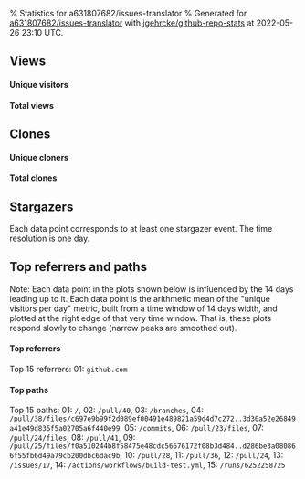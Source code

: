 % Statistics for a631807682/issues-translator
% Generated for [a631807682/issues-translator](https://github.com/a631807682/issues-translator) with [jgehrcke/github-repo-stats](https://github.com/jgehrcke/github-repo-stats) at 2022-05-26 23:10 UTC.


## Views

#### Unique visitors
<div id="chart_views_unique" class="full-width-chart"></div>

#### Total views
<div id="chart_views_total" class="full-width-chart"></div>

<div class="pagebreak-for-print"> </div>


## Clones

#### Unique cloners
<div id="chart_clones_unique" class="full-width-chart"></div>

#### Total clones
<div id="chart_clones_total" class="full-width-chart"></div>



<div class="pagebreak-for-print"> </div>



## Stargazers

Each data point corresponds to at least one stargazer event.
The time resolution is one day.

<div id="chart_stargazers" class="full-width-chart"></div>




<div class="pagebreak-for-print"> </div>



## Top referrers and paths


Note: Each data point in the plots shown below is influenced by the 14 days
leading up to it. Each data point is the arithmetic mean of the "unique
visitors per day" metric, built from a time window of 14 days width, and
plotted at the right edge of that very time window. That is, these plots
respond slowly to change (narrow peaks are smoothed out).




#### Top referrers


<div id="chart_referrers_top_n_alltime" class="full-width-chart"></div>

Top 15 referrers: 01: `github.com`





#### Top paths


<div id="chart_paths_top_n_alltime" class="full-width-chart"></div>

Top 15 paths: 01: `/`, 02: `/pull/40`, 03: `/branches`, 04: `/pull/38/files/c697e9b99f2d089ef00491e489821a59d4d7c272..3d30a52e26849a41e49d835f5a02705a6f440e99`, 05: `/commits`, 06: `/pull/23/files`, 07: `/pull/24/files`, 08: `/pull/41`, 09: `/pull/25/files/f0a510244b8f58475e48cdc56676172f08b3d484..d286be3a080866f55fb6d49a79cb200dbc6dac9b`, 10: `/pull/28`, 11: `/pull/36`, 12: `/pull/24`, 13: `/issues/17`, 14: `/actions/workflows/build-test.yml`, 15: `/runs/6252258725`


<script type="text/javascript">
    vegaEmbed('#chart_views_unique', {"$schema": "https://vega.github.io/schema/vega-lite/v4.8.1.json", "config": {"arc": {"fill": "#1b1e23"}, "area": {"fill": "#1b1e23"}, "axisBottom": {"domainColor": "#a9b4c4", "gridColor": "#a9b4c4", "labelColor": "#1b1e23", "labelFont": "relative-mono-11-pitch-pro, Menlo, monospace", "tickColor": "#a9b4c4", "titleColor": "#1b1e23", "titleFont": "relative-mono-11-pitch-pro, Menlo, monospace"}, "axisLeft": {"domainColor": "#a9b4c4", "gridColor": "#a9b4c4", "labelColor": "#1b1e23", "labelFont": "relative-mono-11-pitch-pro, Menlo, monospace", "tickColor": "#a9b4c4", "titleColor": "#1b1e23", "titleFont": "relative-mono-11-pitch-pro, Menlo, monospace"}, "axisX": {"grid": false}, "axisY": {"grid": false, "labelBound": true}, "background": "#FFFFFF", "group": {"fill": "#FFFFFF"}, "header": {"fontWeight": 400, "labelFont": "relative-mono-11-pitch-pro, Menlo, monospace", "titleFont": "relative-mono-11-pitch-pro, Menlo, monospace"}, "legend": {"labelFont": "relative-mono-11-pitch-pro, Menlo, monospace", "symbolSize": 200, "symbolType": "circle", "titleFont": "relative-mono-11-pitch-pro, Menlo, monospace"}, "line": {"color": "#1b1e23", "stroke": "#1b1e23"}, "path": {"stroke": "#1b1e23"}, "point": {"color": "#1b1e23", "cursor": "pointer", "filled": true, "size": 100}, "range": {"category": ["#85a2f7", "#ea9755", "#7eb36a", "#f07071", "#bc85d9", "#e587b6", "#a9b4c4", "#d4c05e", "#64b9c4"]}, "style": {"bar": {"fill": "#1b1e23"}, "text": {"font": "relative-mono-11-pitch-pro, Menlo, monospace", "fontWeight": 400}}, "symbol": {"shape": "circle"}, "title": {"anchor": "start", "font": "relative-mono-11-pitch-pro, Menlo, monospace", "fontWeight": 400}, "trail": {"color": "#1b1e23", "stroke": "#1b1e23"}, "view": {"stroke": null}}, "data": {"name": "data-acb542cca7d5895bd7e6e3bd5307fbca"}, "datasets": {"data-acb542cca7d5895bd7e6e3bd5307fbca": [{"time": "2022-04-05T00:00:00+00:00", "views_total": 30, "views_unique": 2}, {"time": "2022-04-07T00:00:00+00:00", "views_total": 1, "views_unique": 1}, {"time": "2022-04-08T00:00:00+00:00", "views_total": 0, "views_unique": 0}, {"time": "2022-04-11T00:00:00+00:00", "views_total": 3, "views_unique": 1}, {"time": "2022-04-12T00:00:00+00:00", "views_total": 0, "views_unique": 0}, {"time": "2022-04-13T00:00:00+00:00", "views_total": 7, "views_unique": 2}, {"time": "2022-04-14T00:00:00+00:00", "views_total": 0, "views_unique": 0}, {"time": "2022-04-15T00:00:00+00:00", "views_total": 0, "views_unique": 0}, {"time": "2022-04-16T00:00:00+00:00", "views_total": 0, "views_unique": 0}, {"time": "2022-04-18T00:00:00+00:00", "views_total": 8, "views_unique": 1}, {"time": "2022-04-19T00:00:00+00:00", "views_total": 15, "views_unique": 1}, {"time": "2022-04-22T00:00:00+00:00", "views_total": 0, "views_unique": 0}, {"time": "2022-04-25T00:00:00+00:00", "views_total": 12, "views_unique": 1}, {"time": "2022-04-26T00:00:00+00:00", "views_total": 174, "views_unique": 1}, {"time": "2022-04-27T00:00:00+00:00", "views_total": 1, "views_unique": 1}, {"time": "2022-05-02T00:00:00+00:00", "views_total": 56, "views_unique": 1}, {"time": "2022-05-04T00:00:00+00:00", "views_total": 0, "views_unique": 0}, {"time": "2022-05-09T00:00:00+00:00", "views_total": 0, "views_unique": 0}, {"time": "2022-05-11T00:00:00+00:00", "views_total": 8, "views_unique": 1}, {"time": "2022-05-12T00:00:00+00:00", "views_total": 0, "views_unique": 0}, {"time": "2022-05-14T00:00:00+00:00", "views_total": 1, "views_unique": 1}, {"time": "2022-05-16T00:00:00+00:00", "views_total": 10, "views_unique": 1}, {"time": "2022-05-17T00:00:00+00:00", "views_total": 0, "views_unique": 0}, {"time": "2022-05-20T00:00:00+00:00", "views_total": 0, "views_unique": 0}, {"time": "2022-05-23T00:00:00+00:00", "views_total": 0, "views_unique": 0}, {"time": "2022-05-25T00:00:00+00:00", "views_total": 1, "views_unique": 1}]}, "encoding": {"x": {"field": "time", "timeUnit": "yearmonthdate", "title": "date", "type": "temporal"}, "y": {"field": "views_unique", "scale": {"domain": [0, 2.2], "zero": true}, "title": "unique views per day", "type": "quantitative"}}, "height": 200, "mark": {"point": true, "type": "line"}, "padding": 10, "width": "container"}, {"actions": false, "renderer": "svg"}).catch(console.error);
vegaEmbed('#chart_views_total', {"$schema": "https://vega.github.io/schema/vega-lite/v4.8.1.json", "config": {"arc": {"fill": "#1b1e23"}, "area": {"fill": "#1b1e23"}, "axisBottom": {"domainColor": "#a9b4c4", "gridColor": "#a9b4c4", "labelColor": "#1b1e23", "labelFont": "relative-mono-11-pitch-pro, Menlo, monospace", "tickColor": "#a9b4c4", "titleColor": "#1b1e23", "titleFont": "relative-mono-11-pitch-pro, Menlo, monospace"}, "axisLeft": {"domainColor": "#a9b4c4", "gridColor": "#a9b4c4", "labelColor": "#1b1e23", "labelFont": "relative-mono-11-pitch-pro, Menlo, monospace", "tickColor": "#a9b4c4", "titleColor": "#1b1e23", "titleFont": "relative-mono-11-pitch-pro, Menlo, monospace"}, "axisX": {"grid": false}, "axisY": {"grid": false, "labelBound": true}, "background": "#FFFFFF", "group": {"fill": "#FFFFFF"}, "header": {"fontWeight": 400, "labelFont": "relative-mono-11-pitch-pro, Menlo, monospace", "titleFont": "relative-mono-11-pitch-pro, Menlo, monospace"}, "legend": {"labelFont": "relative-mono-11-pitch-pro, Menlo, monospace", "symbolSize": 200, "symbolType": "circle", "titleFont": "relative-mono-11-pitch-pro, Menlo, monospace"}, "line": {"color": "#1b1e23", "stroke": "#1b1e23"}, "path": {"stroke": "#1b1e23"}, "point": {"color": "#1b1e23", "cursor": "pointer", "filled": true, "size": 100}, "range": {"category": ["#85a2f7", "#ea9755", "#7eb36a", "#f07071", "#bc85d9", "#e587b6", "#a9b4c4", "#d4c05e", "#64b9c4"]}, "style": {"bar": {"fill": "#1b1e23"}, "text": {"font": "relative-mono-11-pitch-pro, Menlo, monospace", "fontWeight": 400}}, "symbol": {"shape": "circle"}, "title": {"anchor": "start", "font": "relative-mono-11-pitch-pro, Menlo, monospace", "fontWeight": 400}, "trail": {"color": "#1b1e23", "stroke": "#1b1e23"}, "view": {"stroke": null}}, "data": {"name": "data-acb542cca7d5895bd7e6e3bd5307fbca"}, "datasets": {"data-acb542cca7d5895bd7e6e3bd5307fbca": [{"time": "2022-04-05T00:00:00+00:00", "views_total": 30, "views_unique": 2}, {"time": "2022-04-07T00:00:00+00:00", "views_total": 1, "views_unique": 1}, {"time": "2022-04-08T00:00:00+00:00", "views_total": 0, "views_unique": 0}, {"time": "2022-04-11T00:00:00+00:00", "views_total": 3, "views_unique": 1}, {"time": "2022-04-12T00:00:00+00:00", "views_total": 0, "views_unique": 0}, {"time": "2022-04-13T00:00:00+00:00", "views_total": 7, "views_unique": 2}, {"time": "2022-04-14T00:00:00+00:00", "views_total": 0, "views_unique": 0}, {"time": "2022-04-15T00:00:00+00:00", "views_total": 0, "views_unique": 0}, {"time": "2022-04-16T00:00:00+00:00", "views_total": 0, "views_unique": 0}, {"time": "2022-04-18T00:00:00+00:00", "views_total": 8, "views_unique": 1}, {"time": "2022-04-19T00:00:00+00:00", "views_total": 15, "views_unique": 1}, {"time": "2022-04-22T00:00:00+00:00", "views_total": 0, "views_unique": 0}, {"time": "2022-04-25T00:00:00+00:00", "views_total": 12, "views_unique": 1}, {"time": "2022-04-26T00:00:00+00:00", "views_total": 174, "views_unique": 1}, {"time": "2022-04-27T00:00:00+00:00", "views_total": 1, "views_unique": 1}, {"time": "2022-05-02T00:00:00+00:00", "views_total": 56, "views_unique": 1}, {"time": "2022-05-04T00:00:00+00:00", "views_total": 0, "views_unique": 0}, {"time": "2022-05-09T00:00:00+00:00", "views_total": 0, "views_unique": 0}, {"time": "2022-05-11T00:00:00+00:00", "views_total": 8, "views_unique": 1}, {"time": "2022-05-12T00:00:00+00:00", "views_total": 0, "views_unique": 0}, {"time": "2022-05-14T00:00:00+00:00", "views_total": 1, "views_unique": 1}, {"time": "2022-05-16T00:00:00+00:00", "views_total": 10, "views_unique": 1}, {"time": "2022-05-17T00:00:00+00:00", "views_total": 0, "views_unique": 0}, {"time": "2022-05-20T00:00:00+00:00", "views_total": 0, "views_unique": 0}, {"time": "2022-05-23T00:00:00+00:00", "views_total": 0, "views_unique": 0}, {"time": "2022-05-25T00:00:00+00:00", "views_total": 1, "views_unique": 1}]}, "encoding": {"x": {"field": "time", "timeUnit": "yearmonthdate", "title": "date", "type": "temporal"}, "y": {"field": "views_total", "scale": {"domain": [0, 191.4], "zero": true}, "title": "total views per day", "type": "quantitative"}}, "height": 200, "mark": {"point": true, "type": "line"}, "padding": 10, "width": "container"}, {"actions": false, "renderer": "svg"}).catch(console.error);
vegaEmbed('#chart_clones_unique', {"$schema": "https://vega.github.io/schema/vega-lite/v4.8.1.json", "config": {"arc": {"fill": "#1b1e23"}, "area": {"fill": "#1b1e23"}, "axisBottom": {"domainColor": "#a9b4c4", "gridColor": "#a9b4c4", "labelColor": "#1b1e23", "labelFont": "relative-mono-11-pitch-pro, Menlo, monospace", "tickColor": "#a9b4c4", "titleColor": "#1b1e23", "titleFont": "relative-mono-11-pitch-pro, Menlo, monospace"}, "axisLeft": {"domainColor": "#a9b4c4", "gridColor": "#a9b4c4", "labelColor": "#1b1e23", "labelFont": "relative-mono-11-pitch-pro, Menlo, monospace", "tickColor": "#a9b4c4", "titleColor": "#1b1e23", "titleFont": "relative-mono-11-pitch-pro, Menlo, monospace"}, "axisX": {"grid": false}, "axisY": {"grid": false, "labelBound": true}, "background": "#FFFFFF", "group": {"fill": "#FFFFFF"}, "header": {"fontWeight": 400, "labelFont": "relative-mono-11-pitch-pro, Menlo, monospace", "titleFont": "relative-mono-11-pitch-pro, Menlo, monospace"}, "legend": {"labelFont": "relative-mono-11-pitch-pro, Menlo, monospace", "symbolSize": 200, "symbolType": "circle", "titleFont": "relative-mono-11-pitch-pro, Menlo, monospace"}, "line": {"color": "#1b1e23", "stroke": "#1b1e23"}, "path": {"stroke": "#1b1e23"}, "point": {"color": "#1b1e23", "cursor": "pointer", "filled": true, "size": 100}, "range": {"category": ["#85a2f7", "#ea9755", "#7eb36a", "#f07071", "#bc85d9", "#e587b6", "#a9b4c4", "#d4c05e", "#64b9c4"]}, "style": {"bar": {"fill": "#1b1e23"}, "text": {"font": "relative-mono-11-pitch-pro, Menlo, monospace", "fontWeight": 400}}, "symbol": {"shape": "circle"}, "title": {"anchor": "start", "font": "relative-mono-11-pitch-pro, Menlo, monospace", "fontWeight": 400}, "trail": {"color": "#1b1e23", "stroke": "#1b1e23"}, "view": {"stroke": null}}, "data": {"name": "data-4edf1352fa449e87fd5514dbc9eb66f5"}, "datasets": {"data-4edf1352fa449e87fd5514dbc9eb66f5": [{"clones_total": 8, "clones_unique": 5, "time": "2022-04-05T00:00:00+00:00"}, {"clones_total": 0, "clones_unique": 0, "time": "2022-04-07T00:00:00+00:00"}, {"clones_total": 1, "clones_unique": 1, "time": "2022-04-08T00:00:00+00:00"}, {"clones_total": 5, "clones_unique": 3, "time": "2022-04-11T00:00:00+00:00"}, {"clones_total": 2, "clones_unique": 1, "time": "2022-04-12T00:00:00+00:00"}, {"clones_total": 5, "clones_unique": 3, "time": "2022-04-13T00:00:00+00:00"}, {"clones_total": 1, "clones_unique": 1, "time": "2022-04-14T00:00:00+00:00"}, {"clones_total": 2, "clones_unique": 2, "time": "2022-04-15T00:00:00+00:00"}, {"clones_total": 1, "clones_unique": 1, "time": "2022-04-16T00:00:00+00:00"}, {"clones_total": 6, "clones_unique": 4, "time": "2022-04-18T00:00:00+00:00"}, {"clones_total": 13, "clones_unique": 5, "time": "2022-04-19T00:00:00+00:00"}, {"clones_total": 1, "clones_unique": 1, "time": "2022-04-22T00:00:00+00:00"}, {"clones_total": 8, "clones_unique": 4, "time": "2022-04-25T00:00:00+00:00"}, {"clones_total": 79, "clones_unique": 10, "time": "2022-04-26T00:00:00+00:00"}, {"clones_total": 0, "clones_unique": 0, "time": "2022-04-27T00:00:00+00:00"}, {"clones_total": 18, "clones_unique": 4, "time": "2022-05-02T00:00:00+00:00"}, {"clones_total": 1, "clones_unique": 1, "time": "2022-05-04T00:00:00+00:00"}, {"clones_total": 2, "clones_unique": 1, "time": "2022-05-09T00:00:00+00:00"}, {"clones_total": 5, "clones_unique": 3, "time": "2022-05-11T00:00:00+00:00"}, {"clones_total": 1, "clones_unique": 1, "time": "2022-05-12T00:00:00+00:00"}, {"clones_total": 0, "clones_unique": 0, "time": "2022-05-14T00:00:00+00:00"}, {"clones_total": 23, "clones_unique": 6, "time": "2022-05-16T00:00:00+00:00"}, {"clones_total": 1, "clones_unique": 1, "time": "2022-05-17T00:00:00+00:00"}, {"clones_total": 1, "clones_unique": 1, "time": "2022-05-20T00:00:00+00:00"}, {"clones_total": 2, "clones_unique": 1, "time": "2022-05-23T00:00:00+00:00"}, {"clones_total": 0, "clones_unique": 0, "time": "2022-05-25T00:00:00+00:00"}]}, "encoding": {"x": {"field": "time", "timeUnit": "yearmonthdate", "title": "date", "type": "temporal"}, "y": {"field": "clones_unique", "scale": {"domain": [0, 11.0], "zero": true}, "title": "unique clones per day", "type": "quantitative"}}, "height": 200, "mark": {"point": true, "type": "line"}, "padding": 10, "width": "container"}, {"actions": false, "renderer": "svg"}).catch(console.error);
vegaEmbed('#chart_clones_total', {"$schema": "https://vega.github.io/schema/vega-lite/v4.8.1.json", "config": {"arc": {"fill": "#1b1e23"}, "area": {"fill": "#1b1e23"}, "axisBottom": {"domainColor": "#a9b4c4", "gridColor": "#a9b4c4", "labelColor": "#1b1e23", "labelFont": "relative-mono-11-pitch-pro, Menlo, monospace", "tickColor": "#a9b4c4", "titleColor": "#1b1e23", "titleFont": "relative-mono-11-pitch-pro, Menlo, monospace"}, "axisLeft": {"domainColor": "#a9b4c4", "gridColor": "#a9b4c4", "labelColor": "#1b1e23", "labelFont": "relative-mono-11-pitch-pro, Menlo, monospace", "tickColor": "#a9b4c4", "titleColor": "#1b1e23", "titleFont": "relative-mono-11-pitch-pro, Menlo, monospace"}, "axisX": {"grid": false}, "axisY": {"grid": false, "labelBound": true}, "background": "#FFFFFF", "group": {"fill": "#FFFFFF"}, "header": {"fontWeight": 400, "labelFont": "relative-mono-11-pitch-pro, Menlo, monospace", "titleFont": "relative-mono-11-pitch-pro, Menlo, monospace"}, "legend": {"labelFont": "relative-mono-11-pitch-pro, Menlo, monospace", "symbolSize": 200, "symbolType": "circle", "titleFont": "relative-mono-11-pitch-pro, Menlo, monospace"}, "line": {"color": "#1b1e23", "stroke": "#1b1e23"}, "path": {"stroke": "#1b1e23"}, "point": {"color": "#1b1e23", "cursor": "pointer", "filled": true, "size": 100}, "range": {"category": ["#85a2f7", "#ea9755", "#7eb36a", "#f07071", "#bc85d9", "#e587b6", "#a9b4c4", "#d4c05e", "#64b9c4"]}, "style": {"bar": {"fill": "#1b1e23"}, "text": {"font": "relative-mono-11-pitch-pro, Menlo, monospace", "fontWeight": 400}}, "symbol": {"shape": "circle"}, "title": {"anchor": "start", "font": "relative-mono-11-pitch-pro, Menlo, monospace", "fontWeight": 400}, "trail": {"color": "#1b1e23", "stroke": "#1b1e23"}, "view": {"stroke": null}}, "data": {"name": "data-4edf1352fa449e87fd5514dbc9eb66f5"}, "datasets": {"data-4edf1352fa449e87fd5514dbc9eb66f5": [{"clones_total": 8, "clones_unique": 5, "time": "2022-04-05T00:00:00+00:00"}, {"clones_total": 0, "clones_unique": 0, "time": "2022-04-07T00:00:00+00:00"}, {"clones_total": 1, "clones_unique": 1, "time": "2022-04-08T00:00:00+00:00"}, {"clones_total": 5, "clones_unique": 3, "time": "2022-04-11T00:00:00+00:00"}, {"clones_total": 2, "clones_unique": 1, "time": "2022-04-12T00:00:00+00:00"}, {"clones_total": 5, "clones_unique": 3, "time": "2022-04-13T00:00:00+00:00"}, {"clones_total": 1, "clones_unique": 1, "time": "2022-04-14T00:00:00+00:00"}, {"clones_total": 2, "clones_unique": 2, "time": "2022-04-15T00:00:00+00:00"}, {"clones_total": 1, "clones_unique": 1, "time": "2022-04-16T00:00:00+00:00"}, {"clones_total": 6, "clones_unique": 4, "time": "2022-04-18T00:00:00+00:00"}, {"clones_total": 13, "clones_unique": 5, "time": "2022-04-19T00:00:00+00:00"}, {"clones_total": 1, "clones_unique": 1, "time": "2022-04-22T00:00:00+00:00"}, {"clones_total": 8, "clones_unique": 4, "time": "2022-04-25T00:00:00+00:00"}, {"clones_total": 79, "clones_unique": 10, "time": "2022-04-26T00:00:00+00:00"}, {"clones_total": 0, "clones_unique": 0, "time": "2022-04-27T00:00:00+00:00"}, {"clones_total": 18, "clones_unique": 4, "time": "2022-05-02T00:00:00+00:00"}, {"clones_total": 1, "clones_unique": 1, "time": "2022-05-04T00:00:00+00:00"}, {"clones_total": 2, "clones_unique": 1, "time": "2022-05-09T00:00:00+00:00"}, {"clones_total": 5, "clones_unique": 3, "time": "2022-05-11T00:00:00+00:00"}, {"clones_total": 1, "clones_unique": 1, "time": "2022-05-12T00:00:00+00:00"}, {"clones_total": 0, "clones_unique": 0, "time": "2022-05-14T00:00:00+00:00"}, {"clones_total": 23, "clones_unique": 6, "time": "2022-05-16T00:00:00+00:00"}, {"clones_total": 1, "clones_unique": 1, "time": "2022-05-17T00:00:00+00:00"}, {"clones_total": 1, "clones_unique": 1, "time": "2022-05-20T00:00:00+00:00"}, {"clones_total": 2, "clones_unique": 1, "time": "2022-05-23T00:00:00+00:00"}, {"clones_total": 0, "clones_unique": 0, "time": "2022-05-25T00:00:00+00:00"}]}, "encoding": {"x": {"field": "time", "timeUnit": "yearmonthdate", "title": "date", "type": "temporal"}, "y": {"field": "clones_total", "scale": {"domain": [0, 86.9], "zero": true}, "title": "total clones per day", "type": "quantitative"}}, "height": 200, "mark": {"point": true, "type": "line"}, "padding": 10, "width": "container"}, {"actions": false, "renderer": "svg"}).catch(console.error);
vegaEmbed('#chart_stargazers', {"$schema": "https://vega.github.io/schema/vega-lite/v4.8.1.json", "config": {"arc": {"fill": "#1b1e23"}, "area": {"fill": "#1b1e23"}, "axisBottom": {"domainColor": "#a9b4c4", "gridColor": "#a9b4c4", "labelColor": "#1b1e23", "labelFont": "relative-mono-11-pitch-pro, Menlo, monospace", "tickColor": "#a9b4c4", "titleColor": "#1b1e23", "titleFont": "relative-mono-11-pitch-pro, Menlo, monospace"}, "axisLeft": {"domainColor": "#a9b4c4", "gridColor": "#a9b4c4", "labelColor": "#1b1e23", "labelFont": "relative-mono-11-pitch-pro, Menlo, monospace", "tickColor": "#a9b4c4", "titleColor": "#1b1e23", "titleFont": "relative-mono-11-pitch-pro, Menlo, monospace"}, "axisX": {"grid": false}, "axisY": {"grid": false}, "background": "#FFFFFF", "group": {"fill": "#FFFFFF"}, "header": {"fontWeight": 400, "labelFont": "relative-mono-11-pitch-pro, Menlo, monospace", "titleFont": "relative-mono-11-pitch-pro, Menlo, monospace"}, "legend": {"labelFont": "relative-mono-11-pitch-pro, Menlo, monospace", "symbolSize": 200, "symbolType": "circle", "titleFont": "relative-mono-11-pitch-pro, Menlo, monospace"}, "line": {"color": "#1b1e23", "stroke": "#1b1e23"}, "path": {"stroke": "#1b1e23"}, "point": {"color": "#1b1e23", "cursor": "pointer", "filled": true, "size": 100}, "range": {"category": ["#85a2f7", "#ea9755", "#7eb36a", "#f07071", "#bc85d9", "#e587b6", "#a9b4c4", "#d4c05e", "#64b9c4"]}, "style": {"bar": {"fill": "#1b1e23"}, "text": {"font": "relative-mono-11-pitch-pro, Menlo, monospace", "fontWeight": 400}}, "symbol": {"shape": "circle"}, "title": {"anchor": "start", "font": "relative-mono-11-pitch-pro, Menlo, monospace", "fontWeight": 400}, "trail": {"color": "#1b1e23", "stroke": "#1b1e23"}, "view": {"stroke": null}}, "data": {"name": "data-04f4887cf26fa0b99c23781b2d5621d8"}, "datasets": {"data-04f4887cf26fa0b99c23781b2d5621d8": [{"star_events": 1, "stars_cumulative": 1, "time": "2022-04-02T04:15:24+00:00"}]}, "encoding": {"x": {"field": "time", "timeUnit": "yearmonthdate", "title": "date", "type": "temporal"}, "y": {"field": "stars_cumulative", "scale": {"domain": [0, 1.1], "zero": true}, "title": "stargazer count (cumulative)", "type": "quantitative"}}, "height": 300, "mark": {"point": true, "type": "line"}, "padding": 10, "width": "container"}, {"actions": false, "renderer": "svg"}).catch(console.error);
vegaEmbed('#chart_referrers_top_n_alltime', {"$schema": "https://vega.github.io/schema/vega-lite/v4.8.1.json", "config": {"arc": {"fill": "#1b1e23"}, "area": {"fill": "#1b1e23"}, "axisBottom": {"domainColor": "#a9b4c4", "gridColor": "#a9b4c4", "labelColor": "#1b1e23", "labelFont": "relative-mono-11-pitch-pro, Menlo, monospace", "tickColor": "#a9b4c4", "titleColor": "#1b1e23", "titleFont": "relative-mono-11-pitch-pro, Menlo, monospace"}, "axisLeft": {"domainColor": "#a9b4c4", "gridColor": "#a9b4c4", "labelColor": "#1b1e23", "labelFont": "relative-mono-11-pitch-pro, Menlo, monospace", "tickColor": "#a9b4c4", "titleColor": "#1b1e23", "titleFont": "relative-mono-11-pitch-pro, Menlo, monospace"}, "axisX": {"grid": false}, "axisY": {"grid": false}, "background": "#FFFFFF", "group": {"fill": "#FFFFFF"}, "header": {"fontWeight": 400, "labelFont": "relative-mono-11-pitch-pro, Menlo, monospace", "titleFont": "relative-mono-11-pitch-pro, Menlo, monospace"}, "legend": {"labelFont": "relative-mono-11-pitch-pro, Menlo, monospace", "symbolSize": 200, "symbolType": "circle", "titleFont": "relative-mono-11-pitch-pro, Menlo, monospace"}, "line": {"color": "#1b1e23", "stroke": "#1b1e23"}, "path": {"stroke": "#1b1e23"}, "point": {"color": "#1b1e23", "cursor": "pointer", "filled": true, "size": 50}, "range": {"category": ["#85a2f7", "#ea9755", "#7eb36a", "#f07071", "#bc85d9", "#e587b6", "#a9b4c4", "#d4c05e", "#64b9c4"]}, "style": {"bar": {"fill": "#1b1e23"}, "text": {"font": "relative-mono-11-pitch-pro, Menlo, monospace", "fontWeight": 400}}, "symbol": {"shape": "circle"}, "title": {"anchor": "start", "font": "relative-mono-11-pitch-pro, Menlo, monospace", "fontWeight": 400}, "trail": {"color": "#1b1e23", "stroke": "#1b1e23"}, "view": {"stroke": null}}, "data": {"name": "data-87bd9ae8c63bea6d70936ab76bf80c60"}, "datasets": {"data-87bd9ae8c63bea6d70936ab76bf80c60": [{"referrer": "github.com", "time": "2022-04-19T00:00:00+00:00", "views_unique": 3, "views_unique_norm": 0.21428571428571427}, {"referrer": "github.com", "time": "2022-04-20T00:00:00+00:00", "views_unique": 3, "views_unique_norm": 0.21428571428571427}, {"referrer": "github.com", "time": "2022-04-21T00:00:00+00:00", "views_unique": 2, "views_unique_norm": 0.14285714285714285}, {"referrer": "github.com", "time": "2022-04-22T00:00:00+00:00", "views_unique": 2, "views_unique_norm": 0.14285714285714285}, {"referrer": "github.com", "time": "2022-04-23T00:00:00+00:00", "views_unique": 2, "views_unique_norm": 0.14285714285714285}, {"referrer": "github.com", "time": "2022-04-24T00:00:00+00:00", "views_unique": 2, "views_unique_norm": 0.14285714285714285}, {"referrer": "github.com", "time": "2022-04-25T00:00:00+00:00", "views_unique": 2, "views_unique_norm": 0.14285714285714285}, {"referrer": "github.com", "time": "2022-04-26T00:00:00+00:00", "views_unique": 2, "views_unique_norm": 0.14285714285714285}, {"referrer": "github.com", "time": "2022-04-27T00:00:00+00:00", "views_unique": 1, "views_unique_norm": 0.07142857142857142}, {"referrer": "github.com", "time": "2022-04-28T00:00:00+00:00", "views_unique": 1, "views_unique_norm": 0.07142857142857142}, {"referrer": "github.com", "time": "2022-04-29T00:00:00+00:00", "views_unique": 1, "views_unique_norm": 0.07142857142857142}, {"referrer": "github.com", "time": "2022-04-30T00:00:00+00:00", "views_unique": 1, "views_unique_norm": 0.07142857142857142}, {"referrer": "github.com", "time": "2022-05-01T00:00:00+00:00", "views_unique": 1, "views_unique_norm": 0.07142857142857142}, {"referrer": "github.com", "time": "2022-05-02T00:00:00+00:00", "views_unique": 1, "views_unique_norm": 0.07142857142857142}, {"referrer": "github.com", "time": "2022-05-03T00:00:00+00:00", "views_unique": 1, "views_unique_norm": 0.07142857142857142}, {"referrer": "github.com", "time": "2022-05-04T00:00:00+00:00", "views_unique": 1, "views_unique_norm": 0.07142857142857142}, {"referrer": "github.com", "time": "2022-05-05T00:00:00+00:00", "views_unique": 1, "views_unique_norm": 0.07142857142857142}, {"referrer": "github.com", "time": "2022-05-06T00:00:00+00:00", "views_unique": 1, "views_unique_norm": 0.07142857142857142}, {"referrer": "github.com", "time": "2022-05-07T00:00:00+00:00", "views_unique": 1, "views_unique_norm": 0.07142857142857142}, {"referrer": "github.com", "time": "2022-05-08T00:00:00+00:00", "views_unique": 1, "views_unique_norm": 0.07142857142857142}, {"referrer": "github.com", "time": "2022-05-09T00:00:00+00:00", "views_unique": 1, "views_unique_norm": 0.07142857142857142}, {"referrer": "github.com", "time": "2022-05-10T00:00:00+00:00", "views_unique": 1, "views_unique_norm": 0.07142857142857142}, {"referrer": "github.com", "time": "2022-05-11T00:00:00+00:00", "views_unique": 1, "views_unique_norm": 0.07142857142857142}, {"referrer": "github.com", "time": "2022-05-12T00:00:00+00:00", "views_unique": 1, "views_unique_norm": 0.07142857142857142}, {"referrer": "github.com", "time": "2022-05-13T00:00:00+00:00", "views_unique": 1, "views_unique_norm": 0.07142857142857142}, {"referrer": "github.com", "time": "2022-05-14T00:00:00+00:00", "views_unique": 1, "views_unique_norm": 0.07142857142857142}, {"referrer": "github.com", "time": "2022-05-15T00:00:00+00:00", "views_unique": 1, "views_unique_norm": 0.07142857142857142}, {"referrer": "github.com", "time": "2022-05-16T00:00:00+00:00", "views_unique": 1, "views_unique_norm": 0.07142857142857142}, {"referrer": "github.com", "time": "2022-05-17T00:00:00+00:00", "views_unique": 1, "views_unique_norm": 0.07142857142857142}, {"referrer": "github.com", "time": "2022-05-18T00:00:00+00:00", "views_unique": 1, "views_unique_norm": 0.07142857142857142}, {"referrer": "github.com", "time": "2022-05-19T00:00:00+00:00", "views_unique": 1, "views_unique_norm": 0.07142857142857142}, {"referrer": "github.com", "time": "2022-05-20T00:00:00+00:00", "views_unique": 1, "views_unique_norm": 0.07142857142857142}, {"referrer": "github.com", "time": "2022-05-21T00:00:00+00:00", "views_unique": 1, "views_unique_norm": 0.07142857142857142}, {"referrer": "github.com", "time": "2022-05-22T00:00:00+00:00", "views_unique": 1, "views_unique_norm": 0.07142857142857142}, {"referrer": "github.com", "time": "2022-05-23T00:00:00+00:00", "views_unique": 1, "views_unique_norm": 0.07142857142857142}, {"referrer": "github.com", "time": "2022-05-24T00:00:00+00:00", "views_unique": 1, "views_unique_norm": 0.07142857142857142}, {"referrer": "github.com", "time": "2022-05-25T00:00:00+00:00", "views_unique": 1, "views_unique_norm": 0.07142857142857142}, {"referrer": "github.com", "time": "2022-05-26T00:00:00+00:00", "views_unique": 2, "views_unique_norm": 0.14285714285714285}]}, "encoding": {"color": {"field": "referrer", "sort": {"field": "order"}, "type": "nominal"}, "x": {"field": "time", "timeUnit": "yearmonthdate", "title": "date", "type": "temporal"}, "y": {"field": "views_unique_norm", "scale": {"domain": [0, 0.2357142857142857], "zero": true}, "title": "unique visitors per day (mean from last 14 days)", "type": "quantitative"}}, "height": 300, "mark": {"point": true, "type": "line"}, "padding": 10, "width": "container"}, {"actions": false, "renderer": "svg"}).catch(console.error);
vegaEmbed('#chart_paths_top_n_alltime', {"$schema": "https://vega.github.io/schema/vega-lite/v4.8.1.json", "config": {"arc": {"fill": "#1b1e23"}, "area": {"fill": "#1b1e23"}, "axisBottom": {"domainColor": "#a9b4c4", "gridColor": "#a9b4c4", "labelColor": "#1b1e23", "labelFont": "relative-mono-11-pitch-pro, Menlo, monospace", "tickColor": "#a9b4c4", "titleColor": "#1b1e23", "titleFont": "relative-mono-11-pitch-pro, Menlo, monospace"}, "axisLeft": {"domainColor": "#a9b4c4", "gridColor": "#a9b4c4", "labelColor": "#1b1e23", "labelFont": "relative-mono-11-pitch-pro, Menlo, monospace", "tickColor": "#a9b4c4", "titleColor": "#1b1e23", "titleFont": "relative-mono-11-pitch-pro, Menlo, monospace"}, "axisX": {"grid": false}, "axisY": {"grid": false}, "background": "#FFFFFF", "group": {"fill": "#FFFFFF"}, "header": {"fontWeight": 400, "labelFont": "relative-mono-11-pitch-pro, Menlo, monospace", "titleFont": "relative-mono-11-pitch-pro, Menlo, monospace"}, "legend": {"labelFont": "relative-mono-11-pitch-pro, Menlo, monospace", "symbolSize": 200, "symbolType": "circle", "titleFont": "relative-mono-11-pitch-pro, Menlo, monospace"}, "line": {"color": "#1b1e23", "stroke": "#1b1e23"}, "path": {"stroke": "#1b1e23"}, "point": {"color": "#1b1e23", "cursor": "pointer", "filled": true, "size": 50}, "range": {"category": ["#85a2f7", "#ea9755", "#7eb36a", "#f07071", "#bc85d9", "#e587b6", "#a9b4c4", "#d4c05e", "#64b9c4"]}, "style": {"bar": {"fill": "#1b1e23"}, "text": {"font": "relative-mono-11-pitch-pro, Menlo, monospace", "fontWeight": 400}}, "symbol": {"shape": "circle"}, "title": {"anchor": "start", "font": "relative-mono-11-pitch-pro, Menlo, monospace", "fontWeight": 400}, "trail": {"color": "#1b1e23", "stroke": "#1b1e23"}, "view": {"stroke": null}}, "data": {"name": "data-ca076d57fb22a2f097bee447112eeb11"}, "datasets": {"data-ca076d57fb22a2f097bee447112eeb11": [{"path": "/", "time": "2022-04-19T00:00:00+00:00", "views_unique": 3.0, "views_unique_norm": 0.21428571428571427}, {"path": "/", "time": "2022-04-20T00:00:00+00:00", "views_unique": 3.0, "views_unique_norm": 0.21428571428571427}, {"path": "/", "time": "2022-04-21T00:00:00+00:00", "views_unique": 2.0, "views_unique_norm": 0.14285714285714285}, {"path": "/", "time": "2022-04-22T00:00:00+00:00", "views_unique": 2.0, "views_unique_norm": 0.14285714285714285}, {"path": "/", "time": "2022-04-23T00:00:00+00:00", "views_unique": 2.0, "views_unique_norm": 0.14285714285714285}, {"path": "/", "time": "2022-04-24T00:00:00+00:00", "views_unique": 2.0, "views_unique_norm": 0.14285714285714285}, {"path": "/", "time": "2022-04-25T00:00:00+00:00", "views_unique": 2.0, "views_unique_norm": 0.14285714285714285}, {"path": "/", "time": "2022-04-26T00:00:00+00:00", "views_unique": 2.0, "views_unique_norm": 0.14285714285714285}, {"path": "/", "time": "2022-04-27T00:00:00+00:00", "views_unique": 1.0, "views_unique_norm": 0.07142857142857142}, {"path": "/", "time": "2022-04-28T00:00:00+00:00", "views_unique": 1.0, "views_unique_norm": 0.07142857142857142}, {"path": "/", "time": "2022-04-29T00:00:00+00:00", "views_unique": 1.0, "views_unique_norm": 0.07142857142857142}, {"path": "/", "time": "2022-04-30T00:00:00+00:00", "views_unique": 1.0, "views_unique_norm": 0.07142857142857142}, {"path": "/", "time": "2022-05-01T00:00:00+00:00", "views_unique": 1.0, "views_unique_norm": 0.07142857142857142}, {"path": "/", "time": "2022-05-02T00:00:00+00:00", "views_unique": 1.0, "views_unique_norm": 0.07142857142857142}, {"path": "/", "time": "2022-05-03T00:00:00+00:00", "views_unique": 1.0, "views_unique_norm": 0.07142857142857142}, {"path": "/", "time": "2022-05-04T00:00:00+00:00", "views_unique": 1.0, "views_unique_norm": 0.07142857142857142}, {"path": "/", "time": "2022-05-05T00:00:00+00:00", "views_unique": 1.0, "views_unique_norm": 0.07142857142857142}, {"path": "/", "time": "2022-05-06T00:00:00+00:00", "views_unique": 1.0, "views_unique_norm": 0.07142857142857142}, {"path": "/", "time": "2022-05-07T00:00:00+00:00", "views_unique": 1.0, "views_unique_norm": 0.07142857142857142}, {"path": "/", "time": "2022-05-08T00:00:00+00:00", "views_unique": 1.0, "views_unique_norm": 0.07142857142857142}, {"path": "/", "time": "2022-05-09T00:00:00+00:00", "views_unique": 1.0, "views_unique_norm": 0.07142857142857142}, {"path": "/", "time": "2022-05-10T00:00:00+00:00", "views_unique": 1.0, "views_unique_norm": 0.07142857142857142}, {"path": "/", "time": "2022-05-11T00:00:00+00:00", "views_unique": 1.0, "views_unique_norm": 0.07142857142857142}, {"path": "/", "time": "2022-05-12T00:00:00+00:00", "views_unique": 1.0, "views_unique_norm": 0.07142857142857142}, {"path": "/", "time": "2022-05-13T00:00:00+00:00", "views_unique": 1.0, "views_unique_norm": 0.07142857142857142}, {"path": "/", "time": "2022-05-14T00:00:00+00:00", "views_unique": 1.0, "views_unique_norm": 0.07142857142857142}, {"path": "/", "time": "2022-05-15T00:00:00+00:00", "views_unique": 1.0, "views_unique_norm": 0.07142857142857142}, {"path": "/", "time": "2022-05-16T00:00:00+00:00", "views_unique": 1.0, "views_unique_norm": 0.07142857142857142}, {"path": "/", "time": "2022-05-17T00:00:00+00:00", "views_unique": 1.0, "views_unique_norm": 0.07142857142857142}, {"path": "/", "time": "2022-05-18T00:00:00+00:00", "views_unique": 1.0, "views_unique_norm": 0.07142857142857142}, {"path": "/", "time": "2022-05-19T00:00:00+00:00", "views_unique": 1.0, "views_unique_norm": 0.07142857142857142}, {"path": "/", "time": "2022-05-20T00:00:00+00:00", "views_unique": 1.0, "views_unique_norm": 0.07142857142857142}, {"path": "/", "time": "2022-05-21T00:00:00+00:00", "views_unique": 1.0, "views_unique_norm": 0.07142857142857142}, {"path": "/", "time": "2022-05-22T00:00:00+00:00", "views_unique": 1.0, "views_unique_norm": 0.07142857142857142}, {"path": "/", "time": "2022-05-23T00:00:00+00:00", "views_unique": 1.0, "views_unique_norm": 0.07142857142857142}, {"path": "/", "time": "2022-05-24T00:00:00+00:00", "views_unique": 1.0, "views_unique_norm": 0.07142857142857142}, {"path": "/pull/40", "time": "2022-04-19T00:00:00+00:00", "views_unique": null, "views_unique_norm": null}, {"path": "/pull/40", "time": "2022-04-20T00:00:00+00:00", "views_unique": null, "views_unique_norm": null}, {"path": "/pull/40", "time": "2022-04-21T00:00:00+00:00", "views_unique": null, "views_unique_norm": null}, {"path": "/pull/40", "time": "2022-04-22T00:00:00+00:00", "views_unique": null, "views_unique_norm": null}, {"path": "/pull/40", "time": "2022-04-23T00:00:00+00:00", "views_unique": null, "views_unique_norm": null}, {"path": "/pull/40", "time": "2022-04-24T00:00:00+00:00", "views_unique": null, "views_unique_norm": null}, {"path": "/pull/40", "time": "2022-04-25T00:00:00+00:00", "views_unique": null, "views_unique_norm": null}, {"path": "/pull/40", "time": "2022-04-26T00:00:00+00:00", "views_unique": null, "views_unique_norm": null}, {"path": "/pull/40", "time": "2022-04-27T00:00:00+00:00", "views_unique": null, "views_unique_norm": null}, {"path": "/pull/40", "time": "2022-04-28T00:00:00+00:00", "views_unique": null, "views_unique_norm": null}, {"path": "/pull/40", "time": "2022-04-29T00:00:00+00:00", "views_unique": null, "views_unique_norm": null}, {"path": "/pull/40", "time": "2022-04-30T00:00:00+00:00", "views_unique": null, "views_unique_norm": null}, {"path": "/pull/40", "time": "2022-05-01T00:00:00+00:00", "views_unique": null, "views_unique_norm": null}, {"path": "/pull/40", "time": "2022-05-02T00:00:00+00:00", "views_unique": null, "views_unique_norm": null}, {"path": "/pull/40", "time": "2022-05-03T00:00:00+00:00", "views_unique": null, "views_unique_norm": null}, {"path": "/pull/40", "time": "2022-05-04T00:00:00+00:00", "views_unique": null, "views_unique_norm": null}, {"path": "/pull/40", "time": "2022-05-05T00:00:00+00:00", "views_unique": null, "views_unique_norm": null}, {"path": "/pull/40", "time": "2022-05-06T00:00:00+00:00", "views_unique": null, "views_unique_norm": null}, {"path": "/pull/40", "time": "2022-05-07T00:00:00+00:00", "views_unique": null, "views_unique_norm": null}, {"path": "/pull/40", "time": "2022-05-08T00:00:00+00:00", "views_unique": null, "views_unique_norm": null}, {"path": "/pull/40", "time": "2022-05-09T00:00:00+00:00", "views_unique": null, "views_unique_norm": null}, {"path": "/pull/40", "time": "2022-05-10T00:00:00+00:00", "views_unique": null, "views_unique_norm": null}, {"path": "/pull/40", "time": "2022-05-11T00:00:00+00:00", "views_unique": null, "views_unique_norm": null}, {"path": "/pull/40", "time": "2022-05-12T00:00:00+00:00", "views_unique": null, "views_unique_norm": null}, {"path": "/pull/40", "time": "2022-05-13T00:00:00+00:00", "views_unique": null, "views_unique_norm": null}, {"path": "/pull/40", "time": "2022-05-14T00:00:00+00:00", "views_unique": null, "views_unique_norm": null}, {"path": "/pull/40", "time": "2022-05-15T00:00:00+00:00", "views_unique": null, "views_unique_norm": null}, {"path": "/pull/40", "time": "2022-05-16T00:00:00+00:00", "views_unique": null, "views_unique_norm": null}, {"path": "/pull/40", "time": "2022-05-17T00:00:00+00:00", "views_unique": null, "views_unique_norm": null}, {"path": "/pull/40", "time": "2022-05-18T00:00:00+00:00", "views_unique": null, "views_unique_norm": null}, {"path": "/pull/40", "time": "2022-05-19T00:00:00+00:00", "views_unique": null, "views_unique_norm": null}, {"path": "/pull/40", "time": "2022-05-20T00:00:00+00:00", "views_unique": null, "views_unique_norm": null}, {"path": "/pull/40", "time": "2022-05-21T00:00:00+00:00", "views_unique": null, "views_unique_norm": null}, {"path": "/pull/40", "time": "2022-05-22T00:00:00+00:00", "views_unique": null, "views_unique_norm": null}, {"path": "/pull/40", "time": "2022-05-23T00:00:00+00:00", "views_unique": null, "views_unique_norm": null}, {"path": "/pull/40", "time": "2022-05-24T00:00:00+00:00", "views_unique": null, "views_unique_norm": null}, {"path": "/branches", "time": "2022-04-19T00:00:00+00:00", "views_unique": null, "views_unique_norm": null}, {"path": "/branches", "time": "2022-04-20T00:00:00+00:00", "views_unique": null, "views_unique_norm": null}, {"path": "/branches", "time": "2022-04-21T00:00:00+00:00", "views_unique": null, "views_unique_norm": null}, {"path": "/branches", "time": "2022-04-22T00:00:00+00:00", "views_unique": null, "views_unique_norm": null}, {"path": "/branches", "time": "2022-04-23T00:00:00+00:00", "views_unique": null, "views_unique_norm": null}, {"path": "/branches", "time": "2022-04-24T00:00:00+00:00", "views_unique": null, "views_unique_norm": null}, {"path": "/branches", "time": "2022-04-25T00:00:00+00:00", "views_unique": null, "views_unique_norm": null}, {"path": "/branches", "time": "2022-04-26T00:00:00+00:00", "views_unique": 1.0, "views_unique_norm": 0.07142857142857142}, {"path": "/branches", "time": "2022-04-27T00:00:00+00:00", "views_unique": 1.0, "views_unique_norm": 0.07142857142857142}, {"path": "/branches", "time": "2022-04-28T00:00:00+00:00", "views_unique": 1.0, "views_unique_norm": 0.07142857142857142}, {"path": "/branches", "time": "2022-04-29T00:00:00+00:00", "views_unique": 1.0, "views_unique_norm": 0.07142857142857142}, {"path": "/branches", "time": "2022-04-30T00:00:00+00:00", "views_unique": 1.0, "views_unique_norm": 0.07142857142857142}, {"path": "/branches", "time": "2022-05-01T00:00:00+00:00", "views_unique": 1.0, "views_unique_norm": 0.07142857142857142}, {"path": "/branches", "time": "2022-05-02T00:00:00+00:00", "views_unique": 1.0, "views_unique_norm": 0.07142857142857142}, {"path": "/branches", "time": "2022-05-03T00:00:00+00:00", "views_unique": 1.0, "views_unique_norm": 0.07142857142857142}, {"path": "/branches", "time": "2022-05-04T00:00:00+00:00", "views_unique": 1.0, "views_unique_norm": 0.07142857142857142}, {"path": "/branches", "time": "2022-05-05T00:00:00+00:00", "views_unique": 1.0, "views_unique_norm": 0.07142857142857142}, {"path": "/branches", "time": "2022-05-06T00:00:00+00:00", "views_unique": 1.0, "views_unique_norm": 0.07142857142857142}, {"path": "/branches", "time": "2022-05-07T00:00:00+00:00", "views_unique": 1.0, "views_unique_norm": 0.07142857142857142}, {"path": "/branches", "time": "2022-05-08T00:00:00+00:00", "views_unique": 1.0, "views_unique_norm": 0.07142857142857142}, {"path": "/branches", "time": "2022-05-09T00:00:00+00:00", "views_unique": 1.0, "views_unique_norm": 0.07142857142857142}, {"path": "/branches", "time": "2022-05-10T00:00:00+00:00", "views_unique": 1.0, "views_unique_norm": 0.07142857142857142}, {"path": "/branches", "time": "2022-05-11T00:00:00+00:00", "views_unique": 1.0, "views_unique_norm": 0.07142857142857142}, {"path": "/branches", "time": "2022-05-12T00:00:00+00:00", "views_unique": 1.0, "views_unique_norm": 0.07142857142857142}, {"path": "/branches", "time": "2022-05-13T00:00:00+00:00", "views_unique": 1.0, "views_unique_norm": 0.07142857142857142}, {"path": "/branches", "time": "2022-05-14T00:00:00+00:00", "views_unique": 1.0, "views_unique_norm": 0.07142857142857142}, {"path": "/branches", "time": "2022-05-15T00:00:00+00:00", "views_unique": 1.0, "views_unique_norm": 0.07142857142857142}, {"path": "/branches", "time": "2022-05-16T00:00:00+00:00", "views_unique": null, "views_unique_norm": null}, {"path": "/branches", "time": "2022-05-17T00:00:00+00:00", "views_unique": null, "views_unique_norm": null}, {"path": "/branches", "time": "2022-05-18T00:00:00+00:00", "views_unique": null, "views_unique_norm": null}, {"path": "/branches", "time": "2022-05-19T00:00:00+00:00", "views_unique": null, "views_unique_norm": null}, {"path": "/branches", "time": "2022-05-20T00:00:00+00:00", "views_unique": null, "views_unique_norm": null}, {"path": "/branches", "time": "2022-05-21T00:00:00+00:00", "views_unique": null, "views_unique_norm": null}, {"path": "/branches", "time": "2022-05-22T00:00:00+00:00", "views_unique": null, "views_unique_norm": null}, {"path": "/branches", "time": "2022-05-23T00:00:00+00:00", "views_unique": null, "views_unique_norm": null}, {"path": "/branches", "time": "2022-05-24T00:00:00+00:00", "views_unique": null, "views_unique_norm": null}, {"path": "/pull/38/files/c697e9b99f2d089ef00491e489821a59d4d7c272..3d30a52e26849a41e49d835f5a02705a6f440e99", "time": "2022-04-19T00:00:00+00:00", "views_unique": null, "views_unique_norm": null}, {"path": "/pull/38/files/c697e9b99f2d089ef00491e489821a59d4d7c272..3d30a52e26849a41e49d835f5a02705a6f440e99", "time": "2022-04-20T00:00:00+00:00", "views_unique": null, "views_unique_norm": null}, {"path": "/pull/38/files/c697e9b99f2d089ef00491e489821a59d4d7c272..3d30a52e26849a41e49d835f5a02705a6f440e99", "time": "2022-04-21T00:00:00+00:00", "views_unique": null, "views_unique_norm": null}, {"path": "/pull/38/files/c697e9b99f2d089ef00491e489821a59d4d7c272..3d30a52e26849a41e49d835f5a02705a6f440e99", "time": "2022-04-22T00:00:00+00:00", "views_unique": null, "views_unique_norm": null}, {"path": "/pull/38/files/c697e9b99f2d089ef00491e489821a59d4d7c272..3d30a52e26849a41e49d835f5a02705a6f440e99", "time": "2022-04-23T00:00:00+00:00", "views_unique": null, "views_unique_norm": null}, {"path": "/pull/38/files/c697e9b99f2d089ef00491e489821a59d4d7c272..3d30a52e26849a41e49d835f5a02705a6f440e99", "time": "2022-04-24T00:00:00+00:00", "views_unique": null, "views_unique_norm": null}, {"path": "/pull/38/files/c697e9b99f2d089ef00491e489821a59d4d7c272..3d30a52e26849a41e49d835f5a02705a6f440e99", "time": "2022-04-25T00:00:00+00:00", "views_unique": null, "views_unique_norm": null}, {"path": "/pull/38/files/c697e9b99f2d089ef00491e489821a59d4d7c272..3d30a52e26849a41e49d835f5a02705a6f440e99", "time": "2022-04-26T00:00:00+00:00", "views_unique": null, "views_unique_norm": null}, {"path": "/pull/38/files/c697e9b99f2d089ef00491e489821a59d4d7c272..3d30a52e26849a41e49d835f5a02705a6f440e99", "time": "2022-04-27T00:00:00+00:00", "views_unique": null, "views_unique_norm": null}, {"path": "/pull/38/files/c697e9b99f2d089ef00491e489821a59d4d7c272..3d30a52e26849a41e49d835f5a02705a6f440e99", "time": "2022-04-28T00:00:00+00:00", "views_unique": null, "views_unique_norm": null}, {"path": "/pull/38/files/c697e9b99f2d089ef00491e489821a59d4d7c272..3d30a52e26849a41e49d835f5a02705a6f440e99", "time": "2022-04-29T00:00:00+00:00", "views_unique": null, "views_unique_norm": null}, {"path": "/pull/38/files/c697e9b99f2d089ef00491e489821a59d4d7c272..3d30a52e26849a41e49d835f5a02705a6f440e99", "time": "2022-04-30T00:00:00+00:00", "views_unique": null, "views_unique_norm": null}, {"path": "/pull/38/files/c697e9b99f2d089ef00491e489821a59d4d7c272..3d30a52e26849a41e49d835f5a02705a6f440e99", "time": "2022-05-01T00:00:00+00:00", "views_unique": null, "views_unique_norm": null}, {"path": "/pull/38/files/c697e9b99f2d089ef00491e489821a59d4d7c272..3d30a52e26849a41e49d835f5a02705a6f440e99", "time": "2022-05-02T00:00:00+00:00", "views_unique": null, "views_unique_norm": null}, {"path": "/pull/38/files/c697e9b99f2d089ef00491e489821a59d4d7c272..3d30a52e26849a41e49d835f5a02705a6f440e99", "time": "2022-05-03T00:00:00+00:00", "views_unique": null, "views_unique_norm": null}, {"path": "/pull/38/files/c697e9b99f2d089ef00491e489821a59d4d7c272..3d30a52e26849a41e49d835f5a02705a6f440e99", "time": "2022-05-04T00:00:00+00:00", "views_unique": null, "views_unique_norm": null}, {"path": "/pull/38/files/c697e9b99f2d089ef00491e489821a59d4d7c272..3d30a52e26849a41e49d835f5a02705a6f440e99", "time": "2022-05-05T00:00:00+00:00", "views_unique": null, "views_unique_norm": null}, {"path": "/pull/38/files/c697e9b99f2d089ef00491e489821a59d4d7c272..3d30a52e26849a41e49d835f5a02705a6f440e99", "time": "2022-05-06T00:00:00+00:00", "views_unique": null, "views_unique_norm": null}, {"path": "/pull/38/files/c697e9b99f2d089ef00491e489821a59d4d7c272..3d30a52e26849a41e49d835f5a02705a6f440e99", "time": "2022-05-07T00:00:00+00:00", "views_unique": null, "views_unique_norm": null}, {"path": "/pull/38/files/c697e9b99f2d089ef00491e489821a59d4d7c272..3d30a52e26849a41e49d835f5a02705a6f440e99", "time": "2022-05-08T00:00:00+00:00", "views_unique": null, "views_unique_norm": null}, {"path": "/pull/38/files/c697e9b99f2d089ef00491e489821a59d4d7c272..3d30a52e26849a41e49d835f5a02705a6f440e99", "time": "2022-05-09T00:00:00+00:00", "views_unique": null, "views_unique_norm": null}, {"path": "/pull/38/files/c697e9b99f2d089ef00491e489821a59d4d7c272..3d30a52e26849a41e49d835f5a02705a6f440e99", "time": "2022-05-10T00:00:00+00:00", "views_unique": null, "views_unique_norm": null}, {"path": "/pull/38/files/c697e9b99f2d089ef00491e489821a59d4d7c272..3d30a52e26849a41e49d835f5a02705a6f440e99", "time": "2022-05-11T00:00:00+00:00", "views_unique": null, "views_unique_norm": null}, {"path": "/pull/38/files/c697e9b99f2d089ef00491e489821a59d4d7c272..3d30a52e26849a41e49d835f5a02705a6f440e99", "time": "2022-05-12T00:00:00+00:00", "views_unique": null, "views_unique_norm": null}, {"path": "/pull/38/files/c697e9b99f2d089ef00491e489821a59d4d7c272..3d30a52e26849a41e49d835f5a02705a6f440e99", "time": "2022-05-13T00:00:00+00:00", "views_unique": null, "views_unique_norm": null}, {"path": "/pull/38/files/c697e9b99f2d089ef00491e489821a59d4d7c272..3d30a52e26849a41e49d835f5a02705a6f440e99", "time": "2022-05-14T00:00:00+00:00", "views_unique": null, "views_unique_norm": null}, {"path": "/pull/38/files/c697e9b99f2d089ef00491e489821a59d4d7c272..3d30a52e26849a41e49d835f5a02705a6f440e99", "time": "2022-05-15T00:00:00+00:00", "views_unique": null, "views_unique_norm": null}, {"path": "/pull/38/files/c697e9b99f2d089ef00491e489821a59d4d7c272..3d30a52e26849a41e49d835f5a02705a6f440e99", "time": "2022-05-16T00:00:00+00:00", "views_unique": null, "views_unique_norm": null}, {"path": "/pull/38/files/c697e9b99f2d089ef00491e489821a59d4d7c272..3d30a52e26849a41e49d835f5a02705a6f440e99", "time": "2022-05-17T00:00:00+00:00", "views_unique": 1.0, "views_unique_norm": 0.07142857142857142}, {"path": "/pull/38/files/c697e9b99f2d089ef00491e489821a59d4d7c272..3d30a52e26849a41e49d835f5a02705a6f440e99", "time": "2022-05-18T00:00:00+00:00", "views_unique": 1.0, "views_unique_norm": 0.07142857142857142}, {"path": "/pull/38/files/c697e9b99f2d089ef00491e489821a59d4d7c272..3d30a52e26849a41e49d835f5a02705a6f440e99", "time": "2022-05-19T00:00:00+00:00", "views_unique": 1.0, "views_unique_norm": 0.07142857142857142}, {"path": "/pull/38/files/c697e9b99f2d089ef00491e489821a59d4d7c272..3d30a52e26849a41e49d835f5a02705a6f440e99", "time": "2022-05-20T00:00:00+00:00", "views_unique": 1.0, "views_unique_norm": 0.07142857142857142}, {"path": "/pull/38/files/c697e9b99f2d089ef00491e489821a59d4d7c272..3d30a52e26849a41e49d835f5a02705a6f440e99", "time": "2022-05-21T00:00:00+00:00", "views_unique": 1.0, "views_unique_norm": 0.07142857142857142}, {"path": "/pull/38/files/c697e9b99f2d089ef00491e489821a59d4d7c272..3d30a52e26849a41e49d835f5a02705a6f440e99", "time": "2022-05-22T00:00:00+00:00", "views_unique": 1.0, "views_unique_norm": 0.07142857142857142}, {"path": "/pull/38/files/c697e9b99f2d089ef00491e489821a59d4d7c272..3d30a52e26849a41e49d835f5a02705a6f440e99", "time": "2022-05-23T00:00:00+00:00", "views_unique": 1.0, "views_unique_norm": 0.07142857142857142}, {"path": "/pull/38/files/c697e9b99f2d089ef00491e489821a59d4d7c272..3d30a52e26849a41e49d835f5a02705a6f440e99", "time": "2022-05-24T00:00:00+00:00", "views_unique": 1.0, "views_unique_norm": 0.07142857142857142}, {"path": "/commits", "time": "2022-04-19T00:00:00+00:00", "views_unique": null, "views_unique_norm": null}, {"path": "/commits", "time": "2022-04-20T00:00:00+00:00", "views_unique": null, "views_unique_norm": null}, {"path": "/commits", "time": "2022-04-21T00:00:00+00:00", "views_unique": null, "views_unique_norm": null}, {"path": "/commits", "time": "2022-04-22T00:00:00+00:00", "views_unique": null, "views_unique_norm": null}, {"path": "/commits", "time": "2022-04-23T00:00:00+00:00", "views_unique": null, "views_unique_norm": null}, {"path": "/commits", "time": "2022-04-24T00:00:00+00:00", "views_unique": null, "views_unique_norm": null}, {"path": "/commits", "time": "2022-04-25T00:00:00+00:00", "views_unique": null, "views_unique_norm": null}, {"path": "/commits", "time": "2022-04-26T00:00:00+00:00", "views_unique": null, "views_unique_norm": null}, {"path": "/commits", "time": "2022-04-27T00:00:00+00:00", "views_unique": null, "views_unique_norm": null}, {"path": "/commits", "time": "2022-04-28T00:00:00+00:00", "views_unique": null, "views_unique_norm": null}, {"path": "/commits", "time": "2022-04-29T00:00:00+00:00", "views_unique": null, "views_unique_norm": null}, {"path": "/commits", "time": "2022-04-30T00:00:00+00:00", "views_unique": null, "views_unique_norm": null}, {"path": "/commits", "time": "2022-05-01T00:00:00+00:00", "views_unique": null, "views_unique_norm": null}, {"path": "/commits", "time": "2022-05-02T00:00:00+00:00", "views_unique": null, "views_unique_norm": null}, {"path": "/commits", "time": "2022-05-03T00:00:00+00:00", "views_unique": null, "views_unique_norm": null}, {"path": "/commits", "time": "2022-05-04T00:00:00+00:00", "views_unique": null, "views_unique_norm": null}, {"path": "/commits", "time": "2022-05-05T00:00:00+00:00", "views_unique": null, "views_unique_norm": null}, {"path": "/commits", "time": "2022-05-06T00:00:00+00:00", "views_unique": null, "views_unique_norm": null}, {"path": "/commits", "time": "2022-05-07T00:00:00+00:00", "views_unique": null, "views_unique_norm": null}, {"path": "/commits", "time": "2022-05-08T00:00:00+00:00", "views_unique": null, "views_unique_norm": null}, {"path": "/commits", "time": "2022-05-09T00:00:00+00:00", "views_unique": null, "views_unique_norm": null}, {"path": "/commits", "time": "2022-05-10T00:00:00+00:00", "views_unique": null, "views_unique_norm": null}, {"path": "/commits", "time": "2022-05-11T00:00:00+00:00", "views_unique": null, "views_unique_norm": null}, {"path": "/commits", "time": "2022-05-12T00:00:00+00:00", "views_unique": null, "views_unique_norm": null}, {"path": "/commits", "time": "2022-05-13T00:00:00+00:00", "views_unique": null, "views_unique_norm": null}, {"path": "/commits", "time": "2022-05-14T00:00:00+00:00", "views_unique": null, "views_unique_norm": null}, {"path": "/commits", "time": "2022-05-15T00:00:00+00:00", "views_unique": null, "views_unique_norm": null}, {"path": "/commits", "time": "2022-05-16T00:00:00+00:00", "views_unique": 1.0, "views_unique_norm": 0.07142857142857142}, {"path": "/commits", "time": "2022-05-17T00:00:00+00:00", "views_unique": 1.0, "views_unique_norm": 0.07142857142857142}, {"path": "/commits", "time": "2022-05-18T00:00:00+00:00", "views_unique": 1.0, "views_unique_norm": 0.07142857142857142}, {"path": "/commits", "time": "2022-05-19T00:00:00+00:00", "views_unique": 1.0, "views_unique_norm": 0.07142857142857142}, {"path": "/commits", "time": "2022-05-20T00:00:00+00:00", "views_unique": 1.0, "views_unique_norm": 0.07142857142857142}, {"path": "/commits", "time": "2022-05-21T00:00:00+00:00", "views_unique": 1.0, "views_unique_norm": 0.07142857142857142}, {"path": "/commits", "time": "2022-05-22T00:00:00+00:00", "views_unique": 1.0, "views_unique_norm": 0.07142857142857142}, {"path": "/commits", "time": "2022-05-23T00:00:00+00:00", "views_unique": 1.0, "views_unique_norm": 0.07142857142857142}, {"path": "/commits", "time": "2022-05-24T00:00:00+00:00", "views_unique": 1.0, "views_unique_norm": 0.07142857142857142}, {"path": "/pull/23/files", "time": "2022-04-19T00:00:00+00:00", "views_unique": 1.0, "views_unique_norm": 0.07142857142857142}, {"path": "/pull/23/files", "time": "2022-04-20T00:00:00+00:00", "views_unique": 1.0, "views_unique_norm": 0.07142857142857142}, {"path": "/pull/23/files", "time": "2022-04-21T00:00:00+00:00", "views_unique": 1.0, "views_unique_norm": 0.07142857142857142}, {"path": "/pull/23/files", "time": "2022-04-22T00:00:00+00:00", "views_unique": 1.0, "views_unique_norm": 0.07142857142857142}, {"path": "/pull/23/files", "time": "2022-04-23T00:00:00+00:00", "views_unique": 1.0, "views_unique_norm": 0.07142857142857142}, {"path": "/pull/23/files", "time": "2022-04-24T00:00:00+00:00", "views_unique": 1.0, "views_unique_norm": 0.07142857142857142}, {"path": "/pull/23/files", "time": "2022-04-25T00:00:00+00:00", "views_unique": 1.0, "views_unique_norm": 0.07142857142857142}, {"path": "/pull/23/files", "time": "2022-04-26T00:00:00+00:00", "views_unique": null, "views_unique_norm": null}, {"path": "/pull/23/files", "time": "2022-04-27T00:00:00+00:00", "views_unique": null, "views_unique_norm": null}, {"path": "/pull/23/files", "time": "2022-04-28T00:00:00+00:00", "views_unique": null, "views_unique_norm": null}, {"path": "/pull/23/files", "time": "2022-04-29T00:00:00+00:00", "views_unique": null, "views_unique_norm": null}, {"path": "/pull/23/files", "time": "2022-04-30T00:00:00+00:00", "views_unique": null, "views_unique_norm": null}, {"path": "/pull/23/files", "time": "2022-05-01T00:00:00+00:00", "views_unique": null, "views_unique_norm": null}, {"path": "/pull/23/files", "time": "2022-05-02T00:00:00+00:00", "views_unique": null, "views_unique_norm": null}, {"path": "/pull/23/files", "time": "2022-05-03T00:00:00+00:00", "views_unique": null, "views_unique_norm": null}, {"path": "/pull/23/files", "time": "2022-05-04T00:00:00+00:00", "views_unique": null, "views_unique_norm": null}, {"path": "/pull/23/files", "time": "2022-05-05T00:00:00+00:00", "views_unique": null, "views_unique_norm": null}, {"path": "/pull/23/files", "time": "2022-05-06T00:00:00+00:00", "views_unique": null, "views_unique_norm": null}, {"path": "/pull/23/files", "time": "2022-05-07T00:00:00+00:00", "views_unique": null, "views_unique_norm": null}, {"path": "/pull/23/files", "time": "2022-05-08T00:00:00+00:00", "views_unique": null, "views_unique_norm": null}, {"path": "/pull/23/files", "time": "2022-05-09T00:00:00+00:00", "views_unique": null, "views_unique_norm": null}, {"path": "/pull/23/files", "time": "2022-05-10T00:00:00+00:00", "views_unique": null, "views_unique_norm": null}, {"path": "/pull/23/files", "time": "2022-05-11T00:00:00+00:00", "views_unique": null, "views_unique_norm": null}, {"path": "/pull/23/files", "time": "2022-05-12T00:00:00+00:00", "views_unique": null, "views_unique_norm": null}, {"path": "/pull/23/files", "time": "2022-05-13T00:00:00+00:00", "views_unique": null, "views_unique_norm": null}, {"path": "/pull/23/files", "time": "2022-05-14T00:00:00+00:00", "views_unique": null, "views_unique_norm": null}, {"path": "/pull/23/files", "time": "2022-05-15T00:00:00+00:00", "views_unique": null, "views_unique_norm": null}, {"path": "/pull/23/files", "time": "2022-05-16T00:00:00+00:00", "views_unique": null, "views_unique_norm": null}, {"path": "/pull/23/files", "time": "2022-05-17T00:00:00+00:00", "views_unique": null, "views_unique_norm": null}, {"path": "/pull/23/files", "time": "2022-05-18T00:00:00+00:00", "views_unique": null, "views_unique_norm": null}, {"path": "/pull/23/files", "time": "2022-05-19T00:00:00+00:00", "views_unique": null, "views_unique_norm": null}, {"path": "/pull/23/files", "time": "2022-05-20T00:00:00+00:00", "views_unique": null, "views_unique_norm": null}, {"path": "/pull/23/files", "time": "2022-05-21T00:00:00+00:00", "views_unique": null, "views_unique_norm": null}, {"path": "/pull/23/files", "time": "2022-05-22T00:00:00+00:00", "views_unique": null, "views_unique_norm": null}, {"path": "/pull/23/files", "time": "2022-05-23T00:00:00+00:00", "views_unique": null, "views_unique_norm": null}, {"path": "/pull/23/files", "time": "2022-05-24T00:00:00+00:00", "views_unique": null, "views_unique_norm": null}, {"path": "/pull/24/files", "time": "2022-04-19T00:00:00+00:00", "views_unique": 1.0, "views_unique_norm": 0.07142857142857142}, {"path": "/pull/24/files", "time": "2022-04-20T00:00:00+00:00", "views_unique": 1.0, "views_unique_norm": 0.07142857142857142}, {"path": "/pull/24/files", "time": "2022-04-21T00:00:00+00:00", "views_unique": 1.0, "views_unique_norm": 0.07142857142857142}, {"path": "/pull/24/files", "time": "2022-04-22T00:00:00+00:00", "views_unique": 1.0, "views_unique_norm": 0.07142857142857142}, {"path": "/pull/24/files", "time": "2022-04-23T00:00:00+00:00", "views_unique": 1.0, "views_unique_norm": 0.07142857142857142}, {"path": "/pull/24/files", "time": "2022-04-24T00:00:00+00:00", "views_unique": 1.0, "views_unique_norm": 0.07142857142857142}, {"path": "/pull/24/files", "time": "2022-04-25T00:00:00+00:00", "views_unique": 1.0, "views_unique_norm": 0.07142857142857142}, {"path": "/pull/24/files", "time": "2022-04-26T00:00:00+00:00", "views_unique": null, "views_unique_norm": null}, {"path": "/pull/24/files", "time": "2022-04-27T00:00:00+00:00", "views_unique": null, "views_unique_norm": null}, {"path": "/pull/24/files", "time": "2022-04-28T00:00:00+00:00", "views_unique": null, "views_unique_norm": null}, {"path": "/pull/24/files", "time": "2022-04-29T00:00:00+00:00", "views_unique": null, "views_unique_norm": null}, {"path": "/pull/24/files", "time": "2022-04-30T00:00:00+00:00", "views_unique": null, "views_unique_norm": null}, {"path": "/pull/24/files", "time": "2022-05-01T00:00:00+00:00", "views_unique": null, "views_unique_norm": null}, {"path": "/pull/24/files", "time": "2022-05-02T00:00:00+00:00", "views_unique": null, "views_unique_norm": null}, {"path": "/pull/24/files", "time": "2022-05-03T00:00:00+00:00", "views_unique": null, "views_unique_norm": null}, {"path": "/pull/24/files", "time": "2022-05-04T00:00:00+00:00", "views_unique": null, "views_unique_norm": null}, {"path": "/pull/24/files", "time": "2022-05-05T00:00:00+00:00", "views_unique": null, "views_unique_norm": null}, {"path": "/pull/24/files", "time": "2022-05-06T00:00:00+00:00", "views_unique": null, "views_unique_norm": null}, {"path": "/pull/24/files", "time": "2022-05-07T00:00:00+00:00", "views_unique": null, "views_unique_norm": null}, {"path": "/pull/24/files", "time": "2022-05-08T00:00:00+00:00", "views_unique": null, "views_unique_norm": null}, {"path": "/pull/24/files", "time": "2022-05-09T00:00:00+00:00", "views_unique": null, "views_unique_norm": null}, {"path": "/pull/24/files", "time": "2022-05-10T00:00:00+00:00", "views_unique": null, "views_unique_norm": null}, {"path": "/pull/24/files", "time": "2022-05-11T00:00:00+00:00", "views_unique": null, "views_unique_norm": null}, {"path": "/pull/24/files", "time": "2022-05-12T00:00:00+00:00", "views_unique": null, "views_unique_norm": null}, {"path": "/pull/24/files", "time": "2022-05-13T00:00:00+00:00", "views_unique": null, "views_unique_norm": null}, {"path": "/pull/24/files", "time": "2022-05-14T00:00:00+00:00", "views_unique": null, "views_unique_norm": null}, {"path": "/pull/24/files", "time": "2022-05-15T00:00:00+00:00", "views_unique": null, "views_unique_norm": null}, {"path": "/pull/24/files", "time": "2022-05-16T00:00:00+00:00", "views_unique": null, "views_unique_norm": null}, {"path": "/pull/24/files", "time": "2022-05-17T00:00:00+00:00", "views_unique": null, "views_unique_norm": null}, {"path": "/pull/24/files", "time": "2022-05-18T00:00:00+00:00", "views_unique": null, "views_unique_norm": null}, {"path": "/pull/24/files", "time": "2022-05-19T00:00:00+00:00", "views_unique": null, "views_unique_norm": null}, {"path": "/pull/24/files", "time": "2022-05-20T00:00:00+00:00", "views_unique": null, "views_unique_norm": null}, {"path": "/pull/24/files", "time": "2022-05-21T00:00:00+00:00", "views_unique": null, "views_unique_norm": null}, {"path": "/pull/24/files", "time": "2022-05-22T00:00:00+00:00", "views_unique": null, "views_unique_norm": null}, {"path": "/pull/24/files", "time": "2022-05-23T00:00:00+00:00", "views_unique": null, "views_unique_norm": null}, {"path": "/pull/24/files", "time": "2022-05-24T00:00:00+00:00", "views_unique": null, "views_unique_norm": null}, {"path": "/pull/41", "time": "2022-04-19T00:00:00+00:00", "views_unique": null, "views_unique_norm": null}, {"path": "/pull/41", "time": "2022-04-20T00:00:00+00:00", "views_unique": null, "views_unique_norm": null}, {"path": "/pull/41", "time": "2022-04-21T00:00:00+00:00", "views_unique": null, "views_unique_norm": null}, {"path": "/pull/41", "time": "2022-04-22T00:00:00+00:00", "views_unique": null, "views_unique_norm": null}, {"path": "/pull/41", "time": "2022-04-23T00:00:00+00:00", "views_unique": null, "views_unique_norm": null}, {"path": "/pull/41", "time": "2022-04-24T00:00:00+00:00", "views_unique": null, "views_unique_norm": null}, {"path": "/pull/41", "time": "2022-04-25T00:00:00+00:00", "views_unique": null, "views_unique_norm": null}, {"path": "/pull/41", "time": "2022-04-26T00:00:00+00:00", "views_unique": null, "views_unique_norm": null}, {"path": "/pull/41", "time": "2022-04-27T00:00:00+00:00", "views_unique": null, "views_unique_norm": null}, {"path": "/pull/41", "time": "2022-04-28T00:00:00+00:00", "views_unique": null, "views_unique_norm": null}, {"path": "/pull/41", "time": "2022-04-29T00:00:00+00:00", "views_unique": null, "views_unique_norm": null}, {"path": "/pull/41", "time": "2022-04-30T00:00:00+00:00", "views_unique": null, "views_unique_norm": null}, {"path": "/pull/41", "time": "2022-05-01T00:00:00+00:00", "views_unique": null, "views_unique_norm": null}, {"path": "/pull/41", "time": "2022-05-02T00:00:00+00:00", "views_unique": null, "views_unique_norm": null}, {"path": "/pull/41", "time": "2022-05-03T00:00:00+00:00", "views_unique": null, "views_unique_norm": null}, {"path": "/pull/41", "time": "2022-05-04T00:00:00+00:00", "views_unique": null, "views_unique_norm": null}, {"path": "/pull/41", "time": "2022-05-05T00:00:00+00:00", "views_unique": null, "views_unique_norm": null}, {"path": "/pull/41", "time": "2022-05-06T00:00:00+00:00", "views_unique": null, "views_unique_norm": null}, {"path": "/pull/41", "time": "2022-05-07T00:00:00+00:00", "views_unique": null, "views_unique_norm": null}, {"path": "/pull/41", "time": "2022-05-08T00:00:00+00:00", "views_unique": null, "views_unique_norm": null}, {"path": "/pull/41", "time": "2022-05-09T00:00:00+00:00", "views_unique": null, "views_unique_norm": null}, {"path": "/pull/41", "time": "2022-05-10T00:00:00+00:00", "views_unique": null, "views_unique_norm": null}, {"path": "/pull/41", "time": "2022-05-11T00:00:00+00:00", "views_unique": null, "views_unique_norm": null}, {"path": "/pull/41", "time": "2022-05-12T00:00:00+00:00", "views_unique": null, "views_unique_norm": null}, {"path": "/pull/41", "time": "2022-05-13T00:00:00+00:00", "views_unique": null, "views_unique_norm": null}, {"path": "/pull/41", "time": "2022-05-14T00:00:00+00:00", "views_unique": null, "views_unique_norm": null}, {"path": "/pull/41", "time": "2022-05-15T00:00:00+00:00", "views_unique": null, "views_unique_norm": null}, {"path": "/pull/41", "time": "2022-05-16T00:00:00+00:00", "views_unique": null, "views_unique_norm": null}, {"path": "/pull/41", "time": "2022-05-17T00:00:00+00:00", "views_unique": null, "views_unique_norm": null}, {"path": "/pull/41", "time": "2022-05-18T00:00:00+00:00", "views_unique": null, "views_unique_norm": null}, {"path": "/pull/41", "time": "2022-05-19T00:00:00+00:00", "views_unique": null, "views_unique_norm": null}, {"path": "/pull/41", "time": "2022-05-20T00:00:00+00:00", "views_unique": null, "views_unique_norm": null}, {"path": "/pull/41", "time": "2022-05-21T00:00:00+00:00", "views_unique": null, "views_unique_norm": null}, {"path": "/pull/41", "time": "2022-05-22T00:00:00+00:00", "views_unique": null, "views_unique_norm": null}, {"path": "/pull/41", "time": "2022-05-23T00:00:00+00:00", "views_unique": null, "views_unique_norm": null}, {"path": "/pull/41", "time": "2022-05-24T00:00:00+00:00", "views_unique": null, "views_unique_norm": null}, {"path": "/pull/25/files/f0a510244b8f58475e48cdc56676172f08b3d484..d286be3a080866f55fb6d49a79cb200dbc6dac9b", "time": "2022-04-19T00:00:00+00:00", "views_unique": null, "views_unique_norm": null}, {"path": "/pull/25/files/f0a510244b8f58475e48cdc56676172f08b3d484..d286be3a080866f55fb6d49a79cb200dbc6dac9b", "time": "2022-04-20T00:00:00+00:00", "views_unique": 1.0, "views_unique_norm": 0.07142857142857142}, {"path": "/pull/25/files/f0a510244b8f58475e48cdc56676172f08b3d484..d286be3a080866f55fb6d49a79cb200dbc6dac9b", "time": "2022-04-21T00:00:00+00:00", "views_unique": 1.0, "views_unique_norm": 0.07142857142857142}, {"path": "/pull/25/files/f0a510244b8f58475e48cdc56676172f08b3d484..d286be3a080866f55fb6d49a79cb200dbc6dac9b", "time": "2022-04-22T00:00:00+00:00", "views_unique": 1.0, "views_unique_norm": 0.07142857142857142}, {"path": "/pull/25/files/f0a510244b8f58475e48cdc56676172f08b3d484..d286be3a080866f55fb6d49a79cb200dbc6dac9b", "time": "2022-04-23T00:00:00+00:00", "views_unique": 1.0, "views_unique_norm": 0.07142857142857142}, {"path": "/pull/25/files/f0a510244b8f58475e48cdc56676172f08b3d484..d286be3a080866f55fb6d49a79cb200dbc6dac9b", "time": "2022-04-24T00:00:00+00:00", "views_unique": 1.0, "views_unique_norm": 0.07142857142857142}, {"path": "/pull/25/files/f0a510244b8f58475e48cdc56676172f08b3d484..d286be3a080866f55fb6d49a79cb200dbc6dac9b", "time": "2022-04-25T00:00:00+00:00", "views_unique": 1.0, "views_unique_norm": 0.07142857142857142}, {"path": "/pull/25/files/f0a510244b8f58475e48cdc56676172f08b3d484..d286be3a080866f55fb6d49a79cb200dbc6dac9b", "time": "2022-04-26T00:00:00+00:00", "views_unique": 1.0, "views_unique_norm": 0.07142857142857142}, {"path": "/pull/25/files/f0a510244b8f58475e48cdc56676172f08b3d484..d286be3a080866f55fb6d49a79cb200dbc6dac9b", "time": "2022-04-27T00:00:00+00:00", "views_unique": null, "views_unique_norm": null}, {"path": "/pull/25/files/f0a510244b8f58475e48cdc56676172f08b3d484..d286be3a080866f55fb6d49a79cb200dbc6dac9b", "time": "2022-04-28T00:00:00+00:00", "views_unique": null, "views_unique_norm": null}, {"path": "/pull/25/files/f0a510244b8f58475e48cdc56676172f08b3d484..d286be3a080866f55fb6d49a79cb200dbc6dac9b", "time": "2022-04-29T00:00:00+00:00", "views_unique": null, "views_unique_norm": null}, {"path": "/pull/25/files/f0a510244b8f58475e48cdc56676172f08b3d484..d286be3a080866f55fb6d49a79cb200dbc6dac9b", "time": "2022-04-30T00:00:00+00:00", "views_unique": null, "views_unique_norm": null}, {"path": "/pull/25/files/f0a510244b8f58475e48cdc56676172f08b3d484..d286be3a080866f55fb6d49a79cb200dbc6dac9b", "time": "2022-05-01T00:00:00+00:00", "views_unique": null, "views_unique_norm": null}, {"path": "/pull/25/files/f0a510244b8f58475e48cdc56676172f08b3d484..d286be3a080866f55fb6d49a79cb200dbc6dac9b", "time": "2022-05-02T00:00:00+00:00", "views_unique": null, "views_unique_norm": null}, {"path": "/pull/25/files/f0a510244b8f58475e48cdc56676172f08b3d484..d286be3a080866f55fb6d49a79cb200dbc6dac9b", "time": "2022-05-03T00:00:00+00:00", "views_unique": null, "views_unique_norm": null}, {"path": "/pull/25/files/f0a510244b8f58475e48cdc56676172f08b3d484..d286be3a080866f55fb6d49a79cb200dbc6dac9b", "time": "2022-05-04T00:00:00+00:00", "views_unique": null, "views_unique_norm": null}, {"path": "/pull/25/files/f0a510244b8f58475e48cdc56676172f08b3d484..d286be3a080866f55fb6d49a79cb200dbc6dac9b", "time": "2022-05-05T00:00:00+00:00", "views_unique": null, "views_unique_norm": null}, {"path": "/pull/25/files/f0a510244b8f58475e48cdc56676172f08b3d484..d286be3a080866f55fb6d49a79cb200dbc6dac9b", "time": "2022-05-06T00:00:00+00:00", "views_unique": null, "views_unique_norm": null}, {"path": "/pull/25/files/f0a510244b8f58475e48cdc56676172f08b3d484..d286be3a080866f55fb6d49a79cb200dbc6dac9b", "time": "2022-05-07T00:00:00+00:00", "views_unique": null, "views_unique_norm": null}, {"path": "/pull/25/files/f0a510244b8f58475e48cdc56676172f08b3d484..d286be3a080866f55fb6d49a79cb200dbc6dac9b", "time": "2022-05-08T00:00:00+00:00", "views_unique": null, "views_unique_norm": null}, {"path": "/pull/25/files/f0a510244b8f58475e48cdc56676172f08b3d484..d286be3a080866f55fb6d49a79cb200dbc6dac9b", "time": "2022-05-09T00:00:00+00:00", "views_unique": null, "views_unique_norm": null}, {"path": "/pull/25/files/f0a510244b8f58475e48cdc56676172f08b3d484..d286be3a080866f55fb6d49a79cb200dbc6dac9b", "time": "2022-05-10T00:00:00+00:00", "views_unique": null, "views_unique_norm": null}, {"path": "/pull/25/files/f0a510244b8f58475e48cdc56676172f08b3d484..d286be3a080866f55fb6d49a79cb200dbc6dac9b", "time": "2022-05-11T00:00:00+00:00", "views_unique": null, "views_unique_norm": null}, {"path": "/pull/25/files/f0a510244b8f58475e48cdc56676172f08b3d484..d286be3a080866f55fb6d49a79cb200dbc6dac9b", "time": "2022-05-12T00:00:00+00:00", "views_unique": null, "views_unique_norm": null}, {"path": "/pull/25/files/f0a510244b8f58475e48cdc56676172f08b3d484..d286be3a080866f55fb6d49a79cb200dbc6dac9b", "time": "2022-05-13T00:00:00+00:00", "views_unique": null, "views_unique_norm": null}, {"path": "/pull/25/files/f0a510244b8f58475e48cdc56676172f08b3d484..d286be3a080866f55fb6d49a79cb200dbc6dac9b", "time": "2022-05-14T00:00:00+00:00", "views_unique": null, "views_unique_norm": null}, {"path": "/pull/25/files/f0a510244b8f58475e48cdc56676172f08b3d484..d286be3a080866f55fb6d49a79cb200dbc6dac9b", "time": "2022-05-15T00:00:00+00:00", "views_unique": null, "views_unique_norm": null}, {"path": "/pull/25/files/f0a510244b8f58475e48cdc56676172f08b3d484..d286be3a080866f55fb6d49a79cb200dbc6dac9b", "time": "2022-05-16T00:00:00+00:00", "views_unique": null, "views_unique_norm": null}, {"path": "/pull/25/files/f0a510244b8f58475e48cdc56676172f08b3d484..d286be3a080866f55fb6d49a79cb200dbc6dac9b", "time": "2022-05-17T00:00:00+00:00", "views_unique": null, "views_unique_norm": null}, {"path": "/pull/25/files/f0a510244b8f58475e48cdc56676172f08b3d484..d286be3a080866f55fb6d49a79cb200dbc6dac9b", "time": "2022-05-18T00:00:00+00:00", "views_unique": null, "views_unique_norm": null}, {"path": "/pull/25/files/f0a510244b8f58475e48cdc56676172f08b3d484..d286be3a080866f55fb6d49a79cb200dbc6dac9b", "time": "2022-05-19T00:00:00+00:00", "views_unique": null, "views_unique_norm": null}, {"path": "/pull/25/files/f0a510244b8f58475e48cdc56676172f08b3d484..d286be3a080866f55fb6d49a79cb200dbc6dac9b", "time": "2022-05-20T00:00:00+00:00", "views_unique": null, "views_unique_norm": null}, {"path": "/pull/25/files/f0a510244b8f58475e48cdc56676172f08b3d484..d286be3a080866f55fb6d49a79cb200dbc6dac9b", "time": "2022-05-21T00:00:00+00:00", "views_unique": null, "views_unique_norm": null}, {"path": "/pull/25/files/f0a510244b8f58475e48cdc56676172f08b3d484..d286be3a080866f55fb6d49a79cb200dbc6dac9b", "time": "2022-05-22T00:00:00+00:00", "views_unique": null, "views_unique_norm": null}, {"path": "/pull/25/files/f0a510244b8f58475e48cdc56676172f08b3d484..d286be3a080866f55fb6d49a79cb200dbc6dac9b", "time": "2022-05-23T00:00:00+00:00", "views_unique": null, "views_unique_norm": null}, {"path": "/pull/25/files/f0a510244b8f58475e48cdc56676172f08b3d484..d286be3a080866f55fb6d49a79cb200dbc6dac9b", "time": "2022-05-24T00:00:00+00:00", "views_unique": null, "views_unique_norm": null}, {"path": "/pull/28", "time": "2022-04-19T00:00:00+00:00", "views_unique": null, "views_unique_norm": null}, {"path": "/pull/28", "time": "2022-04-20T00:00:00+00:00", "views_unique": null, "views_unique_norm": null}, {"path": "/pull/28", "time": "2022-04-21T00:00:00+00:00", "views_unique": null, "views_unique_norm": null}, {"path": "/pull/28", "time": "2022-04-22T00:00:00+00:00", "views_unique": null, "views_unique_norm": null}, {"path": "/pull/28", "time": "2022-04-23T00:00:00+00:00", "views_unique": null, "views_unique_norm": null}, {"path": "/pull/28", "time": "2022-04-24T00:00:00+00:00", "views_unique": null, "views_unique_norm": null}, {"path": "/pull/28", "time": "2022-04-25T00:00:00+00:00", "views_unique": null, "views_unique_norm": null}, {"path": "/pull/28", "time": "2022-04-26T00:00:00+00:00", "views_unique": 1.0, "views_unique_norm": 0.07142857142857142}, {"path": "/pull/28", "time": "2022-04-27T00:00:00+00:00", "views_unique": null, "views_unique_norm": null}, {"path": "/pull/28", "time": "2022-04-28T00:00:00+00:00", "views_unique": null, "views_unique_norm": null}, {"path": "/pull/28", "time": "2022-04-29T00:00:00+00:00", "views_unique": null, "views_unique_norm": null}, {"path": "/pull/28", "time": "2022-04-30T00:00:00+00:00", "views_unique": null, "views_unique_norm": null}, {"path": "/pull/28", "time": "2022-05-01T00:00:00+00:00", "views_unique": null, "views_unique_norm": null}, {"path": "/pull/28", "time": "2022-05-02T00:00:00+00:00", "views_unique": null, "views_unique_norm": null}, {"path": "/pull/28", "time": "2022-05-03T00:00:00+00:00", "views_unique": null, "views_unique_norm": null}, {"path": "/pull/28", "time": "2022-05-04T00:00:00+00:00", "views_unique": null, "views_unique_norm": null}, {"path": "/pull/28", "time": "2022-05-05T00:00:00+00:00", "views_unique": null, "views_unique_norm": null}, {"path": "/pull/28", "time": "2022-05-06T00:00:00+00:00", "views_unique": null, "views_unique_norm": null}, {"path": "/pull/28", "time": "2022-05-07T00:00:00+00:00", "views_unique": null, "views_unique_norm": null}, {"path": "/pull/28", "time": "2022-05-08T00:00:00+00:00", "views_unique": null, "views_unique_norm": null}, {"path": "/pull/28", "time": "2022-05-09T00:00:00+00:00", "views_unique": null, "views_unique_norm": null}, {"path": "/pull/28", "time": "2022-05-10T00:00:00+00:00", "views_unique": null, "views_unique_norm": null}, {"path": "/pull/28", "time": "2022-05-11T00:00:00+00:00", "views_unique": null, "views_unique_norm": null}, {"path": "/pull/28", "time": "2022-05-12T00:00:00+00:00", "views_unique": null, "views_unique_norm": null}, {"path": "/pull/28", "time": "2022-05-13T00:00:00+00:00", "views_unique": null, "views_unique_norm": null}, {"path": "/pull/28", "time": "2022-05-14T00:00:00+00:00", "views_unique": null, "views_unique_norm": null}, {"path": "/pull/28", "time": "2022-05-15T00:00:00+00:00", "views_unique": null, "views_unique_norm": null}, {"path": "/pull/28", "time": "2022-05-16T00:00:00+00:00", "views_unique": null, "views_unique_norm": null}, {"path": "/pull/28", "time": "2022-05-17T00:00:00+00:00", "views_unique": null, "views_unique_norm": null}, {"path": "/pull/28", "time": "2022-05-18T00:00:00+00:00", "views_unique": null, "views_unique_norm": null}, {"path": "/pull/28", "time": "2022-05-19T00:00:00+00:00", "views_unique": null, "views_unique_norm": null}, {"path": "/pull/28", "time": "2022-05-20T00:00:00+00:00", "views_unique": null, "views_unique_norm": null}, {"path": "/pull/28", "time": "2022-05-21T00:00:00+00:00", "views_unique": null, "views_unique_norm": null}, {"path": "/pull/28", "time": "2022-05-22T00:00:00+00:00", "views_unique": null, "views_unique_norm": null}, {"path": "/pull/28", "time": "2022-05-23T00:00:00+00:00", "views_unique": null, "views_unique_norm": null}, {"path": "/pull/28", "time": "2022-05-24T00:00:00+00:00", "views_unique": null, "views_unique_norm": null}]}, "encoding": {"color": {"field": "path", "sort": {"field": "order"}, "type": "nominal"}, "x": {"field": "time", "timeUnit": "yearmonthdate", "title": "date", "type": "temporal"}, "y": {"field": "views_unique_norm", "scale": {"domain": [0, 0.2357142857142857], "zero": true}, "title": "unique visitors per day (mean from last 14 days)", "type": "quantitative"}}, "height": 300, "mark": {"point": true, "type": "line"}, "padding": 10, "width": "container"}, {"actions": false, "renderer": "svg"}).catch(console.error);
    </script>